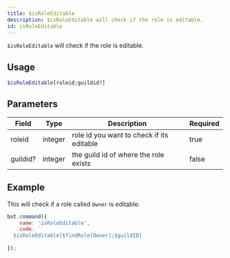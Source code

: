 ```yaml
---
title: $isRoleEditable
description: $isRoleEditable will check if the role is editable.
id: isRoleEditable
---
```


`$isRoleEditable` will check if the role is editable.

## Usage

```php
$isRoleEditable[roleid;guildid?]
```

## Parameters

| Field    | Type    | Description                               | Required |
|----------|---------|-------------------------------------------|----------|
| roleid   | integer | role id you want to check if its editable | true     |
| guildid? | integer | the guild id of where the role exists     | false    |

## Example

This will check if a role called `Owner` is editable:

```javascript
bot.command({
    name: 'isRoleEditable',
    code: `
  $isRoleEditable[$findRole[Owner];$guildID]
  `
});
```
